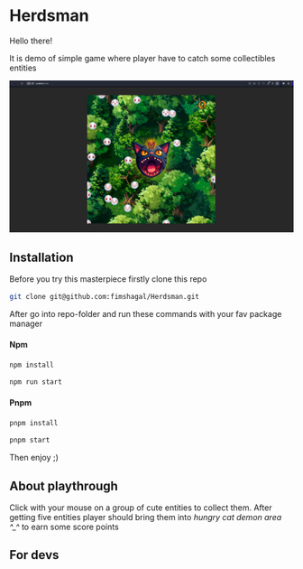# Herdsman

Hello there!

It is demo of simple game where player have to catch some collectibles entities

![img.png](img.png)

## Installation

Before you try this masterpiece firstly clone this repo

```bash
git clone git@github.com:fimshagal/Herdsman.git
```

After go into repo-folder and run these commands with your fav package manager

#### Npm

```bash
npm install
```

```bash
npm run start
```

#### Pnpm

```bash
pnpm install
```

```bash
pnpm start
```

Then enjoy ;)

## About playthrough

Click with your mouse on a group of cute entities to collect them.
After getting five entities player should bring them into 
*hungry cat demon area ^_^* to earn some score points

## For devs

